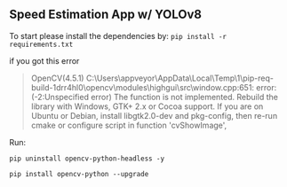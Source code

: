 ## **Speed Estimation App w/ YOLOv8**

To start please install the dependencies by:
`pip install -r requirements.txt`

if you got this error
> OpenCV(4.5.1) C:\Users\appveyor\AppData\Local\Temp\1\pip-req-build-1drr4hl0\opencv\modules\highgui\src\window.cpp:651: error: (-2:Unspecified error) The function is not implemented. Rebuild the library with Windows, GTK+ 2.x or Cocoa support. If you are on Ubuntu or Debian, install libgtk2.0-dev and pkg-config, then re-run cmake or configure script in function 'cvShowImage',
 
Run:
```pwsh
pip uninstall opencv-python-headless -y 

pip install opencv-python --upgrade
```